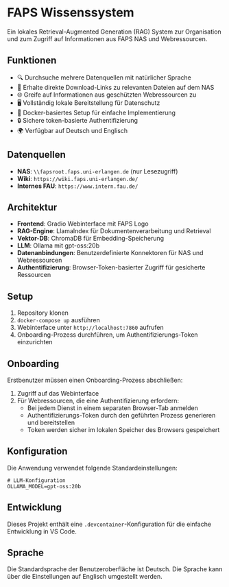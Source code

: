 # FAPS Wissenssystem

Ein lokales Retrieval-Augmented Generation (RAG) System zur Organisation und zum Zugriff auf Informationen aus FAPS NAS und Webressourcen.

## Funktionen

- 🔍 Durchsuche mehrere Datenquellen mit natürlicher Sprache
- 🔗 Erhalte direkte Download-Links zu relevanten Dateien auf dem NAS
- 🌐 Greife auf Informationen aus geschützten Webressourcen zu
- 🖥️ Vollständig lokale Bereitstellung für Datenschutz
- 🐳 Docker-basiertes Setup für einfache Implementierung
- 🔒 Sichere token-basierte Authentifizierung
- 🌍 Verfügbar auf Deutsch und Englisch

## Datenquellen

- **NAS**: `\\fapsroot.faps.uni-erlangen.de` (nur Lesezugriff)
- **Wiki**: `https://wiki.faps.uni-erlangen.de/`
- **Internes FAU**: `https://www.intern.fau.de/`

## Architektur

- **Frontend**: Gradio Webinterface mit FAPS Logo
- **RAG-Engine**: LlamaIndex für Dokumentenverarbeitung und Retrieval
- **Vektor-DB**: ChromaDB für Embedding-Speicherung
- **LLM**: Ollama mit gpt-oss:20b
- **Datenanbindungen**: Benutzerdefinierte Konnektoren für NAS und Webressourcen
- **Authentifizierung**: Browser-Token-basierter Zugriff für gesicherte Ressourcen

## Setup

1. Repository klonen
2. `docker-compose up` ausführen
3. Webinterface unter `http://localhost:7860` aufrufen
4. Onboarding-Prozess durchführen, um Authentifizierungs-Token einzurichten

## Onboarding

Erstbenutzer müssen einen Onboarding-Prozess abschließen:
1. Zugriff auf das Webinterface
2. Für Webressourcen, die eine Authentifizierung erfordern:
   - Bei jedem Dienst in einem separaten Browser-Tab anmelden
   - Authentifizierungs-Token durch den geführten Prozess generieren und bereitstellen
   - Token werden sicher im lokalen Speicher des Browsers gespeichert

## Konfiguration

Die Anwendung verwendet folgende Standardeinstellungen:

```
# LLM-Konfiguration
OLLAMA_MODEL=gpt-oss:20b
```

## Entwicklung

Dieses Projekt enthält eine `.devcontainer`-Konfiguration für die einfache Entwicklung in VS Code.

## Sprache

Die Standardsprache der Benutzeroberfläche ist Deutsch. Die Sprache kann über die Einstellungen auf Englisch umgestellt werden.